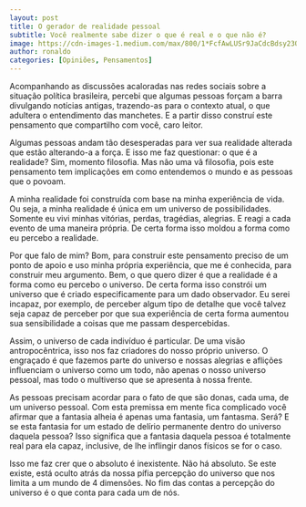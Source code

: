 ```yaml
---
layout: post
title: O gerador de realidade pessoal
subtitle: Você realmente sabe dizer o que é real e o que não é?
image: https://cdn-images-1.medium.com/max/800/1*FcfAwLUSr9JaCdcBdsy23Q.jpeg
author: ronaldo
categories: [Opiniões, Pensamentos]
---
```


Acompanhando as discussões acaloradas nas redes sociais sobre a
situação política brasileira, percebi que algumas pessoas forçam a
barra divulgando notícias antigas, trazendo-as para o contexto atual,
o que adultera o entendimento das manchetes. E a partir disso construí
este pensamento que compartilho com você, caro leitor.

Algumas pessoas andam tão desesperadas para ver sua realidade alterada
que estão alterando-a a força. E isso me faz questionar: o que é a
realidade? Sim, momento filosofia. Mas não uma vã filosofia, pois este
pensamento tem implicações em como entendemos o mundo e as pessoas que
o povoam.

A minha realidade foi construída com base na minha experiência de
vida.  Ou seja, a minha realidade é única em um universo de
possibilidades.  Somente eu vivi minhas vitórias, perdas, tragédias,
alegrias. E reagi a cada evento de uma maneira própria. De certa forma
isso moldou a forma como eu percebo a realidade.

Por que falo de mim? Bom, para construir este pensamento preciso de um
ponto de apoio e uso minha própria experiência, que me é conhecida,
para construir meu argumento. Bem, o que quero dizer é que a realidade
é a forma como eu percebo o universo. De certa forma isso constrói um
universo que é criado especificamente para um dado observador. Eu
serei incapaz, por exemplo, de perceber algum tipo de detalhe que você
talvez seja capaz de perceber por que sua experiência de certa forma
aumentou sua sensibilidade a coisas que me passam despercebidas.

Assim, o universo de cada indivíduo é particular. De uma visão
antropocêntrica, isso nos faz criadores do nosso próprio universo. O
engraçado é que fazemos parte do universo e nossas alegrias e aflições
influenciam o universo como um todo, não apenas o nosso universo
pessoal, mas todo o multiverso que se apresenta à nossa frente.

As pessoas precisam acordar para o fato de que são donas, cada uma, de
um universo pessoal. Com esta premissa em mente fica complicado você
afirmar que a fantasia alheia é apenas uma fantasia, um
fantasma. Será?  E se esta fantasia for um estado de delírio
permanente dentro do universo daquela pessoa? Isso significa que a
fantasia daquela pessoa é totalmente real para ela capaz, inclusive,
de lhe inflingir danos físicos se for o caso.

Isso me faz crer que o absoluto é inexistente. Não há absoluto. Se
este existe, está oculto atrás da nossa pífia percepção do universo
que nos limita a um mundo de 4 dimensões. No fim das contas a
percepção do universo é o que conta para cada um de nós.
